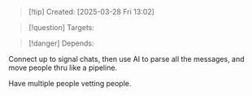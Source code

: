 
>[!tip] Created: [2025-03-28 Fri 13:02]

>[!question] Targets: 

>[!danger] Depends: 

Connect up to signal chats, then use AI to parse all the messages, and move people thru like a pipeline.

Have multiple people vetting people.
